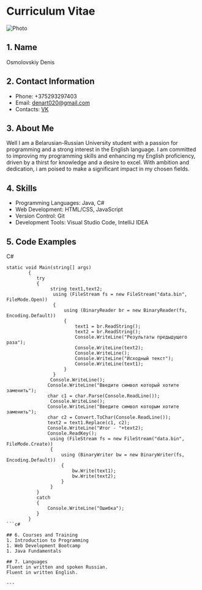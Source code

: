 # Curriculum Vitae

![Photo](https://sun9-30.userapi.com/impg/TYUEQHoBARd_ANzVo5lMfk8Eou2PiUuqoERQCw/hUBTnukOCdE.jpg?size=608x1080&quality=95&sign=e130ee7d0c8fdfdbcde3b9f5fc65fe46&type=album)

## 1. Name
Osmolovskiy Denis

## 2. Contact Information
- Phone: +375293297403
- Email: denart020@gmail.com
- Contacts: [VK](https://vk.com/termexr)

## 3. About Me
Well I am a Belarusian-Russian University student with a passion for programming and a strong interest in the English language. I am committed to improving my programming skills and enhancing my English proficiency, driven by a thirst for knowledge and a desire to excel. With ambition and dedication, i am poised to make a significant impact in my chosen fields.

## 4. Skills
- Programming Languages: Java, C#
- Web Development: HTML/CSS, JavaScript
- Version Control: Git
- Development Tools: Visual Studio Code, IntelliJ IDEA

## 5. Code Examples

C#
```
static void Main(string[] args)
        {
           try
           {
                string text1,text2;
                 using (FileStream fs = new FileStream("data.bin", FileMode.Open))
                 {
                     using (BinaryReader br = new BinaryReader(fs, Encoding.Default))
                     {
                         text1 = br.ReadString();
                         text2 = br.ReadString();
                         Console.WriteLine("Результаты предыдущего раза");
                         Console.WriteLine(text2);
                         Console.WriteLine();
                         Console.WriteLine("Исходный текст");
                         Console.WriteLine(text1);
                     }
                 }
                Console.WriteLine();
               Console.WriteLine("Введите символ который хотите заменить");
               char c1 = char.Parse(Console.ReadLine());
                Console.WriteLine();
               Console.WriteLine("Введите символ которым хотите заменить");
               char c2 = Convert.ToChar(Console.ReadLine());
               text2 = text1.Replace(c1, c2);
               Console.WriteLine("Итог - "+text2);
               Console.ReadKey();
                using (FileStream fs = new FileStream("data.bin", FileMode.Create))
                {
                    using (BinaryWriter bw = new BinaryWriter(fs, Encoding.Default))
                    {
                        bw.Write(text1);
                        bw.Write(text2);
                    }
                }
           }    
           catch
           {
               Console.WriteLine("Ошибка");
           }
        }
```c#

## 6. Courses and Training
1. Introduction to Programming
1. Web Development Bootcamp
1. Java Fundamentals

## 7. Languages
Fluent in written and spoken Russian.
Fluent in written English.

---